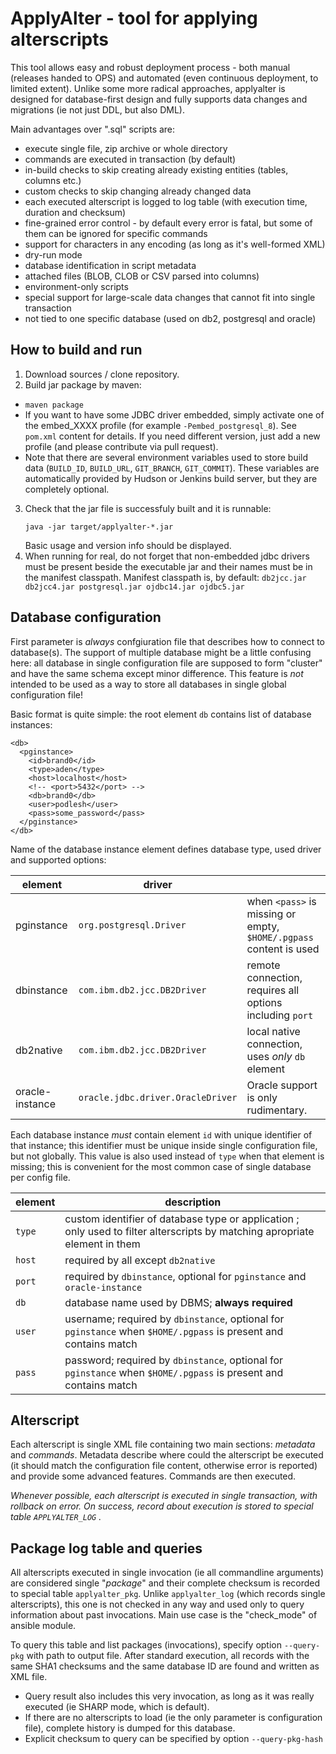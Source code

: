
ApplyAlter - tool for applying alterscripts
==========

This tool allows easy and robust deployment process - both manual (releases handed to OPS) and automated (even continuous deployment, to limited extent). Unlike some more radical approaches, applyalter is designed for database-first design and fully supports data changes and migrations (ie not just DDL, but also DML).

Main advantages over ".sql" scripts are:
* execute single file, zip archive or whole directory
* commands are executed in transaction (by default)
* in-build checks to skip creating already existing entities (tables, columns etc.)
* custom checks to skip changing already changed data
* each executed alterscript is logged to log table (with execution time, duration and checksum)
* fine-grained error control - by default every error is fatal, but some of them can be ignored for specific commands
* support for characters in any encoding (as long as it's well-formed XML)
* dry-run mode
* database identification in script metadata
* attached files (BLOB, CLOB or CSV parsed into columns)
* environment-only scripts
* special support for large-scale data changes that cannot fit into single transaction
* not tied to one specific database (used on db2, postgresql and oracle)

How to build and run
--------------------

1. Download sources / clone repository.
2. Build jar package by maven:
  + `maven package`
  + If you want to have some JDBC driver embedded, simply activate one of the embed_XXXX profile (for example `-Pembed_postgresql_8`).
    See `pom.xml` content for details. If you need different version, just add a new profile (and please contribute via pull request).
  + Note that there are several environment variables used to store build data (`BUILD_ID`, `BUILD_URL`, `GIT_BRANCH`, `GIT_COMMIT`).
    These variables are automatically provided by Hudson or Jenkins build server, but they are completely optional.
3. Check that the jar file is successfuly built and it is runnable:
    ```
    java -jar target/applyalter-*.jar
    ```
    Basic usage and version info should be displayed.
4. When running for real, do not forget that non-embedded jdbc drivers must be present beside the executable jar
   and their names must be in the manifest classpath. Manifest classpath is, by default:
   `db2jcc.jar db2jcc4.jar postgresql.jar ojdbc14.jar ojdbc5.jar`

Database configuration
----------------------
First parameter is *always* confgiuration file that describes how to connect to database(s).
The support of multiple database might be a little confusing here: all database in single configuration file
are supposed to form "cluster" and have the same schema except minor difference. This feature is *not*
intended to be used as a way to store all databases in single global configuration file!

Basic format is quite simple: the root element `db` contains list of database instances:
```
<db>
  <pginstance>
    <id>brand0</id>
    <type>aden</type>
    <host>localhost</host>
    <!-- <port>5432</port> -->
    <db>brand0</db>
    <user>podlesh</user>
    <pass>some_password</pass>
  </pginstance>
</db>
```

Name of the database instance element defines database type, used driver and supported options:

| element | driver | |
| ---------- | ----------------------- | ------------------- |
| pginstance | `org.postgresql.Driver` | when `<pass>` is missing or empty, `$HOME/.pgpass` content is used  |
| dbinstance | `com.ibm.db2.jcc.DB2Driver` | remote connection, requires all options including `port` |
| db2native | `com.ibm.db2.jcc.DB2Driver` | local native connection, uses *only*  `db` element |
| oracle-instance | `oracle.jdbc.driver.OracleDriver` | Oracle support is only rudimentary. | 

Each database instance *must* contain element `id` with unique identifier of that instance; this identifier
must be unique inside single configuration file, but not globally.
This value is also used instead of `type` when that element is missing; this is convenient for the most common 
case of single database per config file.

| element | description |
| ------ | ------------------- |
| `type` | custom identifier of database type or application ; only used to filter alterscripts by matching apropriate element in them |
| `host` | required by all except `db2native` |
| `port` | required by `dbinstance`, optional for `pginstance` and `oracle-instance` |
| `db` | database name used by DBMS; **always required** |
| `user` | username; required by `dbinstance`, optional for `pginstance` when `$HOME/.pgpass` is present and contains match |
| `pass` | password; required by `dbinstance`, optional for `pginstance` when `$HOME/.pgpass` is present and contains match |


Alterscript
-----------
Each alterscript is single XML file containing two main sections: *metadata* and *commands*. Metadata
describe where could the alterscript be executed (it should match the configuration file content, otherwise error is reported)
and provide some advanced features. Commands are then executed.

*Whenever possible, each alterscript is executed in single transaction, with rollback on error. On success, record about
execution is stored to special table `APPLYALTER_LOG` .* 

Package log table and queries
-----------------------------
All alterscripts executed in single invocation (ie all commandline arguments)
are considered single "*package*" and their complete checksum is recorded to
special table `applyalter_pkg`. Unlike `applyalter_log` (which records single
alterscripts), this one is not checked in any way and used only to query information
about past invocations. Main use case is the "check_mode" of ansible module.

To query this table and list packages (invocations), specify option `--query-pkg`
with path to output file. After standard execution, all records with the same
SHA1 checksums and the same database ID are found and written as XML file.
* Query result also includes this very invocation, as long as it was really executed
  (ie SHARP mode, which is default).
* If there are no alterscripts to load (ie the only parameter is configuration file),
  complete history is dumped for this database.
* Explicit checksum to query can be specified by option `--query-pkg-hash`
